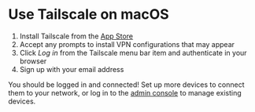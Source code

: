 # Use Tailscale on macOS

1. Install Tailscale from the [App Store](https://apps.apple.com/us/app/tailscale/id1475387142)
2. Accept any prompts to install VPN configurations that may appear
3. Click _Log in_ from the Tailscale menu bar item and authenticate in your browser
4. Sign up with your email address

You should be logged in and connected! Set up more devices to connect them to your network, or log in to the [admin console](https://login.tailscale.com/admin) to manage existing devices.
